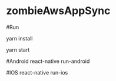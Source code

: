 # zombieAwsAppSync

#Run

yarn install

yarn start

#Android
react-native run-android 

#IOS
react-native run-ios
